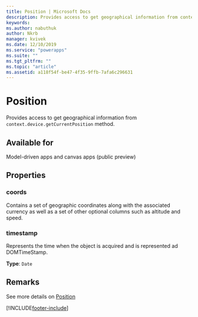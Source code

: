 ```yaml
---
title: Position | Microsoft Docs
description: Provides access to get geographical information from context.device.getCurrentPosition method.
keywords:
ms.author: nabuthuk
author: Nkrb
manager: kvivek
ms.date: 12/10/2019
ms.service: "powerapps"
ms.suite: ""
ms.tgt_pltfrm: ""
ms.topic: "article"
ms.assetid: a118f54f-be47-4f35-9ffb-7afa6c296631
---
```



# Position

Provides access to get geographical information from `context.device.getCurrentPosition` method.

## Available for 

Model-driven apps and canvas apps (public preview)

## Properties

### coords

Contains a set of geographic coordinates along with the associated currency as well as a set of other optional columns such as altitude and speed.

### timestamp

Represents the time when the object is acquired and is represented ad DOMTimeStamp.

**Type**: `Date`

## Remarks

See more details on [Position](https://developer.mozilla.org/docs/Web/API/Position)


[!INCLUDE[footer-include](../../../includes/footer-banner.md)]